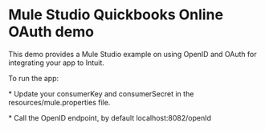 Mule Studio Quickbooks Online OAuth demo
========================================

<p>This demo provides a Mule Studio example on using OpenID and OAuth for integrating your app to Intuit.</p>
<p>To run the app:</p>
<p>* Update your consumerKey and consumerSecret in the resources/mule.properties file. </p>
<p>* Call the OpenID endpoint, by default localhost:8082/openId</p>